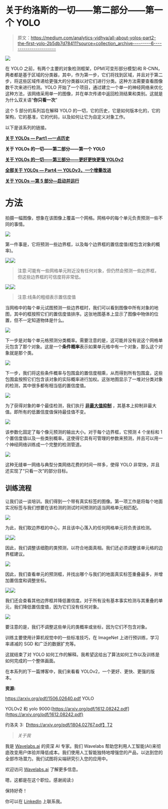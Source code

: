 # 关于约洛斯的一切——第二部分——第一个 YOLO

> 原文：<https://medium.com/analytics-vidhya/all-about-yolos-part2-the-first-yolo-2b5db7d78411?source=collection_archive---------6----------------------->

![](img/d3622f08e4e2574fcb14e07bc812d1c2.png)

在 YOLO 之前，有两个主要的对象检测框架，DPM(可变形部分模型)和 R-CNN，两者都是基于区域的分类器，其中，作为第一步，它们将找到区域，并且对于第二步，将这些区域传递给更强大的分类器以对它们进行分类。这种方法需要查看图像数千次来进行检测。YOLO 开始了一个项目，通过建立一个单一的神经网络来优化这种方法，该网络采用单一的图像，并在单次传递中返回检测结果和类别。这就是为什么双关语“**你只看一次**”

这个 5 部分的系列旨在解释 YOLO 的一切，它的历史，它是如何版本化的，它的架构，它的基准，它的代码，以及如何让它为自定义对象工作。

以下是该系列的链接。

[**关于 YOLOs — Part1 —一点历史**](/@rehan_ahmad/all-about-yolos-part1-a-bit-of-history-a995bad5ac57)

**关于 YOLOs 的一切——第二部分——第一个 YOLO**

[**关于 YOLOs 的一切——第三部分——更好更快更强 YOLOv2**](/@rehan_ahmad/all-about-yolos-part3-the-better-faster-and-stronger-yolov2-9c0cf9de9758)

[**全部关于 YOLOs — Part4 — YOLOv3，一个增量改进**](/@rehan_ahmad/all-about-yolos-part4-yolov3-an-incremental-improvement-36b1eee463a2)

[**关于 YOLOs —第 5 部分—启动并运行**](/@rehan_ahmad/all-about-yolos-part5-how-to-code-it-up-937f05cc9ae9)

# **方法**

拍摄一幅图像，想象在该图像上覆盖一个网格。网格中的每个单元负责预测一些不同的事情。

![](img/7ef2fab489bb4575eede6b78ac07fec5.png)

第一件事是，它将预测一些边界框，以及每个边界框的置信度值(框包含对象的概率)。

![](img/197651a80c64eb05c28bfc56248298c8.png)![](img/0cf40154ea8928fca2047aff27e886da.png)

> 注意:可能有一些网格单元附近没有任何对象，但仍然会预测一些边界框，但这些边界框的可信度将非常低。

![](img/19138fb6f0a0bc600e78359caa9e7472.png)![](img/ccf56c2eb109707e4a37ae091bcc17da.png)

> 注意:线条的粗细表示置信度值

当网格中的每个单元试图预测一些边界框时，我们可以看到图像中所有对象的地图，其中的框按照它们的置信度值排序。这张地图基本上显示了图像中物体的位置，但不一定知道物体是什么。

![](img/5e7ba682e37332d2e570400f8d374b97.png)

下一步是对每个单元格预测分类概率。需要注意的是，这可能并没有说这个网格单元包含了那个对象。这是一个**条件概率**表示如果单元格中有一个对象，那么这个对象就是那个类。

![](img/754976b41b81b06266b271a6fc3a5df4.png)

下一步，我们将这些条件概率与包围盒的置信度相乘，从而得到所有包围盒，这些包围盒按照它们包含该对象的实际概率进行加权。这张地图显示了一堆对分类对象的检测，其中很多都有相当低的置信度值。

![](img/605f76692e26fb53884e34a266e0512d.png)

为了获得对象的单个最佳检测，我们执行 [**非最大值抑制**](https://www.pyimagesearch.com/2014/11/17/non-maximum-suppression-object-detection-python/) ，其基本上抑制非最大值。即所有的低置信度值保持最佳值不变。

![](img/5b7bf90e27a147a32828c53d77ea582e.png)

该参数化固定了每个像元预测的输出大小。对于每个边界框，它预测 4 个坐标和 1 个置信度值以及一些类别概率。这使得它具有可管理的参数来预测，并且可以用一个神经网络训练成一个完整的检测管道。

![](img/d2455573aa9b1856e01a09479d57f410.png)

这种无缝单一网络与典型分类网络花费的时间一样多，使得 YOLO 非常快，并且还实现了“只看一次”的部分目标。

## **训练流程**

让我们谈一谈培训。我们得到一个带有真实标签的图像。第一项工作是将每个地面实况标签与我们想要在该检测的测试时间预测的适当网格单元相匹配。

![](img/36131953be73a188458549924320135d.png)

为此，我们取边界框的中心，并且该中心落入的任何网格单元将负责该检测。

![](img/bdca57e9426f40c563ecdf4b1476b5e1.png)![](img/f53328aeff3a3f866943ba24a9a0d628.png)

因此，我们调整该细胞的类预测，以符合地面真相。我们还必须调整该单元格的边界框建议。

![](img/10e2d16819e17af21167317c4a52f77a.png)

因此，我们查看单元的预测框，并找出哪个与我们的地面真实标签重叠最多，并增加置信度和调整坐标。

![](img/4d0413f0b42fd0b2e8587f25339b710f.png)![](img/066a5bc0cb86bab38793072be4761b92.png)

我们还会查看其他边界框并降低置信度。对于所有没有基本事实检测与其重叠的单元，我们降低置信度值，因为它们没有任何对象。

![](img/cf4a61a8c11efb948c256fa70550c032.png)

要注意的是，我们不调整这些单元的类概率或坐标，因为它们不包含对象。

训练主要使用计算机视觉中的一些标准技巧，在 ImageNet 上进行预训练，学习率递减的 SGD 和广泛的数据扩充等。

这就结束了对 YOLO 如何工作的解释。我希望这给出了算法如何工作以及训练是如何完成的一个整体画面。

在本系列的下一篇博客中，我们来看看 YOLOv2，一个更好、更快、更强的版本。

**资源:**

https://arxiv.org/pdf/1506.02640.pdf YOLO

YOLOv2 和 yolo 9000:[https://arxiv.org/pdf/1612.08242.pdf](https://arxiv.org/pdf/1612.08242.pdf)

约洛夫 3:【https://arxiv.org/pdf/1804.02767.pdf】T2

> *关于我*

我是 [Wavelabs.ai](https://wavelabs.ai/?source=post_page---------------------------) 的资深 AI 专家。我们 Wavelabs 帮助您利用人工智能(AI)来彻底改变用户体验并降低成本。我们使用人工智能独特地增强您的产品，以达到您的全部市场潜力。我们试图将尖端研究引入您的应用中。

欢迎访问 [Wavelabs.ai](https://wavelabs.ai/?source=post_page---------------------------) 了解更多信息。

嗯，这都是在这个职位。感谢阅读:)

保持好奇！

你可以在 [LinkedIn](https://www.linkedin.com/in/rehan-a-18675296?source=post_page---------------------------) 上联系我。